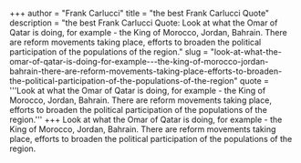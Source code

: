 +++
author = "Frank Carlucci"
title = "the best Frank Carlucci Quote"
description = "the best Frank Carlucci Quote: Look at what the Omar of Qatar is doing, for example - the King of Morocco, Jordan, Bahrain. There are reform movements taking place, efforts to broaden the political participation of the populations of the region."
slug = "look-at-what-the-omar-of-qatar-is-doing-for-example---the-king-of-morocco-jordan-bahrain-there-are-reform-movements-taking-place-efforts-to-broaden-the-political-participation-of-the-populations-of-the-region"
quote = '''Look at what the Omar of Qatar is doing, for example - the King of Morocco, Jordan, Bahrain. There are reform movements taking place, efforts to broaden the political participation of the populations of the region.'''
+++
Look at what the Omar of Qatar is doing, for example - the King of Morocco, Jordan, Bahrain. There are reform movements taking place, efforts to broaden the political participation of the populations of the region.
